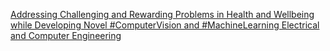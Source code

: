 [Addressing Challenging and Rewarding Problems in Health and Wellbeing while Developing Novel #ComputerVision and #MachineLearning   Electrical and Computer Engineering ](https://qi.tc/qi/110241)